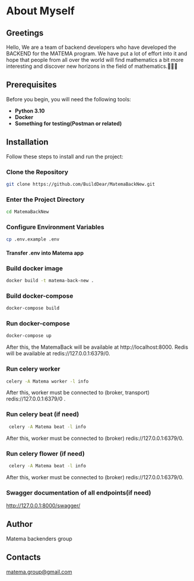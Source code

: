 # About Myself

## Greetings

Hello,
We are a team of backend developers who have developed the BACKEND for the MATEMA program. 
We have put a lot of effort into it and hope that 
people from all over the world will find mathematics a bit more interesting and discover 
new horizons in the field of mathematics.🥰🥰🥰

## Prerequisites

Before you begin, you will need the following tools:

- **Python 3.10**
- **Docker**
- **Something for testing(Postman or related)**

## Installation

Follow these steps to install and run the project:

### Clone the Repository

```bash
git clone https://github.com/BuildDear/MatemaBackNew.git
```

### Enter the Project Directory
```bash
cd MatemaBackNew
```

### Configure Environment Variables
```bash
cp .env.example .env
```

#### Transfer .env into Matema app

### Build docker image
```bash
docker build -t matema-back-new .
```

### Build docker-compose
```bash
docker-compose build
```

### Run docker-compose
```bash
docker-compose up
```

After this, the MatemaBack will be available at http://localhost:8000.
Redis will be available at redis://127.0.0.1:6379/0.


### Run celery worker
```bash
celery -A Matema worker -l info
```
After this, worker must be connected to (broker, transport) redis://127.0.0.1:6379/0 .


### Run celery beat (if need)
```bash
 celery -A Matema beat -l info
```
After this, worker must be connected to (broker) redis://127.0.0.1:6379/0.


### Run celery flower (if need)
```bash
 celery -A Matema beat -l info
```
After this, worker must be connected to (broker) redis://127.0.0.1:6379/0.


### Swagger documentation of all endpoints(if need)

 http://127.0.0.1:8000/swagger/


## Author
Matema backenders group


## Contacts
matema.group@gmail.com



